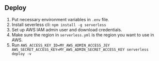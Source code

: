 ## Deploy

1. Put necessary environment variables in `.env` file.
2. Install severless cli: `npm install -g serverless`
3. Set up AWS IAM admin user and download credentials.
4. Make sure the region in `serverless.yml` is the region you want to use in AWS.
5. Run `AWS_ACCESS_KEY_ID=MY_AWS_ADMIN_ACCESS_JEY AWS_SECRET_ACCESS_KEY=MY_AWS_ADMIN_SECRET_ACCESS_KEY serverless deploy -v`
